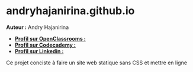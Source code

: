 # andryhajanirina.github.io
**Auteur :** Andry Hajanirina
* [**Profil sur OpenClassrooms :**](https://openclassrooms.com/membres/arianto-93671)
* [**Profil sur Codecademy :**](https://www.codecademy.com/fr/AndryHajanirina)
* [**Profil sur Linkedin :**](https://www.linkedin.com/in/andry-hajanirina-andrianjatoharinavalona-5a15a9160)

Ce projet conciste à faire un site web statique sans CSS et mettre en ligne
